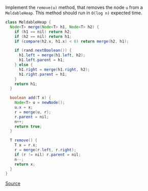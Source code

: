 Implement the `remove(u)` method, that removes the node `u` from a
`MeldableHeap`. This method should run in `O(log n)` expected time.


```java
class MeldableHeap {
  Node<T> merge(Node<T> h1, Node<T> h2) {
    if (h1 == nil) return h2;
    if (h2 == nil) return h1;
    if (compare(h2.x, h1.x) < 0) return merge(h2, h1);

    if (rand.nextBoolean()) {
      h1.left = merge(h1.left, h2);
      h1.left.parent = h1;
    } else {
      h1.right = merge(h1.right, h2);
      h1.right.parent = h1;
    }
    return h1;
  }

  boolean add(T x) {
    Node<T> u = newNode();
    u.x = x;
    r = merge(u, r);
    r.parent = nil;
    n++;
    return true;
  }

  T remove() {
    T x = r.x;
    r = merge(r.left, r.right);
    if (r != nil) r.parent = nil;
    n--;
    return x;
  }
}
```
[Source](https://www.aupress.ca/app/uploads/120226_99Z_Morin_2013-Open_Data_Structures.pdf)
